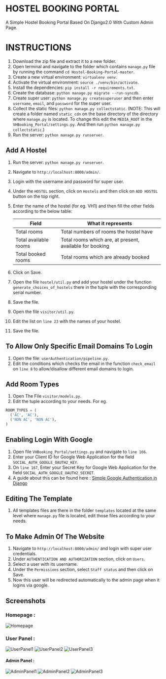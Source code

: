 # HOSTEL BOOKING PORTAL
A Simple Hostel Booking Portal Based On Django2.0 With Custom Admin Page.

# INSTRUCTIONS

1. Download the zip file and extract it to a new folder.
2. Open terminal and navigate to the folder which contains `manage.py` file by running the command `cd Hostel-Booking-Portal-master`.
3. Create a new virtual environment: `virtualenv venv`.
4. Activate the virtual environment: `source ./venv/bin/activate`.
5. Install the dependencies: `pip install -r requirements.txt`.
6. Create the database: `python manage.py migrate --run-syncdb`.
7. Create super user: `python manage.py createsuperuser` and then enter `username`, `email`, and `password` for the super user.
8. Collect the static files: `python manage.py collectstatic`. (NOTE: This will create a folder named `static_cdn` on the base directory of the directory where `manage.py` is located. To change this edit the `MEDIA_ROOT` in the `VHBooking_Portal/settings.py`. And then run `python manage.py collectstatic`.)
9. Run the server: `python manage.py runserver`.

## Add A Hostel

1. Run the server: `python manage.py runserver`.
2. Navigate to `http://localhost:8000/admin/`.
3. Login with the username and password for super user.
4. Under the `HOSTEL` section, click on `Hostels` and then click on `ADD HOSTEL` button on the top right.
5. Enter the name of the hostel (for eg. VH1) and then fill the other fields according to the below table:
    
      Field | What it represents
      ------------ | -------------
      Total rooms | Total numbers of rooms the hostel have
      Total available rooms | Total rooms which are, at present, available for booking
      Total booked rooms | Total rooms which are already booked
6. Click on Save.
7. Open the file `hostel/util.py` and add your hostel under the function `generate_choices_of_hostels` there in the tuple with the corresponding serial number.
8. Save the file.
9. Open the file `visitor/util.py`.
10. Edit the list on `line 23` with the names of your hostel.
11. Save the file.

## To Allow Only Specific Email Domains To Login

1. Open the file: `userAuthentication/pipeline.py`.
2. Edit the conditions which checks the email in the function `check_email` on `line 8` to allow/disallow different email domains to login.

## Add Room Types

1. Open The File `visitor/models.py`.
2. Edit the tuple according to your needs. For eg. 

  ```python
  ROOM_TYPES = (  
    ('AC', 'AC'),
    ('NON AC', 'NON AC'),
)
```

## Enabling Login With Google

1. Open file `VHBooking_Portal/settings.py` and navigate to `line 166`.
2. Enter your Client ID for Google Web Application for the field `SOCIAL_AUTH_GOOGLE_OAUTH2_KEY`.
3. On `line 167`, Enter your Secret Key for Google Web Application for the field `SOCIAL_AUTH_GOOGLE_OAUTH2_SECRET`.
4. A guide about this can be found here : [Simple Google Authentication in Django](https://medium.com/@jainsahil1997/simple-google-authentication-in-django-58101a34736b)

## Editing The Template

1. All templates files are there in the folder `templates` located at the same level where `manage.py` file is located, edit those files according to your needs.

## To Make Admin Of The Website

1. Navigate to `http://localhost:8000/admin/` and login with super user credentials.
2. Under `AUTHENTICATION AND AUTHORIZATION` section, click on `Users`.
3. Select a user with its username.
4. Under the `Permissions` section, select `Staff status` and then click on Save.
5. Now this user will be redirected automatically to the admin page when it logins via google.

## Screenshots

### Homepage : 
  ![Homepage](https://user-images.githubusercontent.com/29149191/41433985-05b1640c-7038-11e8-83b3-4c9727545ed5.png)

### User Panel : 
  ![UserPanel1](https://user-images.githubusercontent.com/29149191/41434007-1a1b5830-7038-11e8-9c74-22c77e265101.png)
  ![UserPanel2](https://user-images.githubusercontent.com/29149191/41434030-2c275510-7038-11e8-9a9b-60e9178082a6.png)
  ![UserPanel3](https://user-images.githubusercontent.com/29149191/41434050-38e88e40-7038-11e8-88bc-1a165206e37b.png)

  
#### Admin Panel :
  ![AdminPanel1](https://user-images.githubusercontent.com/29149191/41434073-482ae858-7038-11e8-98d2-73400f85d57c.png)
  ![AdminPanel2](https://user-images.githubusercontent.com/29149191/41434103-54f0f99c-7038-11e8-990f-c8d8ed3c27d3.png)
  ![AdminPanel3](https://user-images.githubusercontent.com/29149191/41434132-626958c6-7038-11e8-8fd4-622dd2d10042.png)
  

